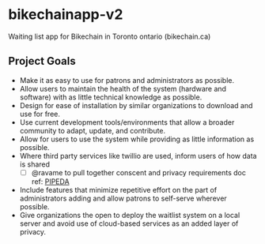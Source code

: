 # bikechainapp-v2
Waiting list app for Bikechain in Toronto ontario (bikechain.ca)

## Project Goals

- Make it as easy to use for patrons and administrators as possible.
- Allow users to maintain the health of the system (hardware and software) with as little technical knowledge as possible.
- Design for ease of installation by similar organizations to download and use for free.
- Use current development tools/environments that allow a broader community to adapt, update, and contribute.
- Allow for users to use the system while providing as little information as possible.
- Where third party services like twillio are used, inform users of how data is shared 
    - [ ] @ravame to pull together conscent and privacy requirements doc ref: [PIPEDA](https://www.priv.gc.ca/media/2038/guide_org_e.pdf)
- Include features that minimize repetitive effort on the part of administrators adding and allow patrons to self-serve wherever possible.
- Give organizations the open to deploy the waitlist system on a local server and avoid use of cloud-based services as an added layer of privacy.
